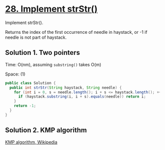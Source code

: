 # [28. Implement strStr()](https://leetcode.com/problems/implement-strstr/)

Implement strStr().

Returns the index of the first occurrence of needle in haystack, or -1 if needle is not part of haystack.

## Solution 1. Two pointers

Time: O(nm), assuming `substring()` takes O(m)

Space: (1)

```java
public class Solution {
  public int strStr(String haystack, String needle) {
    for (int i = 0, s = needle.length(); i + s <= haystack.length(); ++i) {
      if (haystack.substring(i, i + s).equals(needle)) return i;
    }
    return -1;
  }
}
```

## Solution 2. KMP algorithm

[KMP algorithm, Wikipedia](https://en.wikipedia.org/wiki/Knuth%E2%80%93Morris%E2%80%93Pratt_algorithm)
